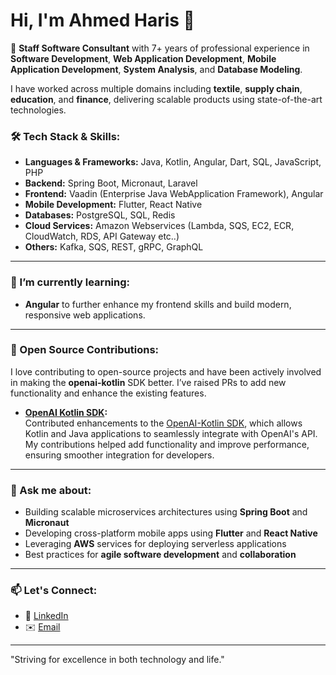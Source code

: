 # Hi, I'm Ahmed Haris 👋

🚀 **Staff Software Consultant** with 7+ years of professional experience in **Software Development**, **Web Application Development**, **Mobile Application Development**, **System Analysis**, and **Database Modeling**.

I have worked across multiple domains including **textile**, **supply chain**, **education**, and **finance**, delivering scalable products using state-of-the-art technologies.

### 🛠 Tech Stack & Skills:
- **Languages & Frameworks:** Java, Kotlin, Angular, Dart, SQL, JavaScript, PHP
- **Backend:** Spring Boot, Micronaut, Laravel
- **Frontend:** Vaadin (Enterprise Java WebApplication Framework), Angular
- **Mobile Development:** Flutter, React Native
- **Databases:** PostgreSQL, SQL, Redis
- **Cloud Services:** Amazon Webservices (Lambda, SQS, EC2, ECR, CloudWatch, RDS, API Gateway etc..)
- **Others:** Kafka, SQS, REST, gRPC, GraphQL

---

### 🌱 I’m currently learning:
- **Angular** to further enhance my frontend skills and build modern, responsive web applications.
  
---

### 💼 Open Source Contributions:
I love contributing to open-source projects and have been actively involved in making the **openai-kotlin** SDK better. I’ve raised PRs to add new functionality and enhance the existing features.

- **[OpenAI Kotlin SDK](https://github.com/aallam/openai-kotlin):**  
  Contributed enhancements to the [OpenAI-Kotlin SDK](https://github.com/aallam/openai-kotlin/graphs/contributors), which allows Kotlin and Java applications to seamlessly integrate with OpenAI's API. My contributions helped add functionality and improve performance, ensuring smoother integration for developers.

---

### 💬 Ask me about:
- Building scalable microservices architectures using **Spring Boot** and **Micronaut**
- Developing cross-platform mobile apps using **Flutter** and **React Native**
- Leveraging **AWS** services for deploying serverless applications
- Best practices for **agile software development** and **collaboration**

---

### 📫 Let's Connect:
- 💼 [LinkedIn](https://www.linkedin.com/in/ahmedmirza994)
- ✉️ [Email](mailto:ahmed.mirza994@gmail.com)

---

"Striving for excellence in both technology and life."
